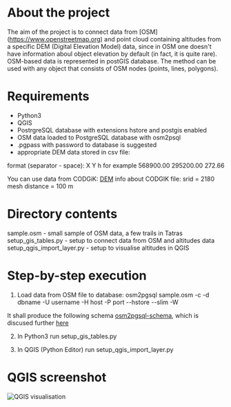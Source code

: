 # About the project
The aim of the project is to connect data from [OSM] (https://www.openstreetmap.org) and point cloud containing
altitudes from a specific DEM (Digital Elevation Model) data, since in OSM one doesn't have information aboul object
elevation by default (in fact, it is quite rare). 
OSM-based data is represented in postGIS database. The method can be used with any object that consists of OSM nodes (points, lines, polygons).

# Requirements
- Python3
- QGIS
- PostrgreSQL database with extensions hstore and postgis enabled
- OSM data loaded to PostgreSQL database with osm2psql
- .pgpass with password to database is suggested
- appropriate DEM data stored in csv file:

format (separator - space):
X Y h
for example
568900.00 295200.00 272.66

You can use data from CODGiK: [DEM](http://www.codgik.gov.pl/index.php/darmowe-dane/nmt-100.html)
info about CODGIK file: 
srid = 2180
mesh distance = 100 m

# Directory contents
sample.osm - small sample of OSM data, a few trails in Tatras
setup_gis_tables.py - setup to connect data from OSM and altitudes data
setup_qgis_import_layer.py - setup to visualise altitudes in QGIS

# Step-by-step execution
1. Load data from OSM file to database:
osm2pgsql sample.osm -c -d dbname -U username -H host -P port  --hstore --slim -W

It shall produce the following schema [osm2pgsql-schema](https://wiki.openstreetmap.org/wiki/Osm2pgsql/schema),
which is discused further [here](http://www.volkerschatz.com/net/osm/osm2pgsql-db.html)

2. In Python3 run setup_gis_tables.py 

3. In QGIS (Python Editor) run setup_qgis_import_layer.py

# QGIS screenshot
![QGIS visualisation](https://lh6.googleusercontent.com/X8MS9nlskOmpQQ0AwPnB_ixfZfr1Lz9iYEGiaJEQwMvhI25FKkKNmX228A-CHZZT9nlS0EZu7-EogwGsbE3GGEpu6aViBA=w1280-h622)

